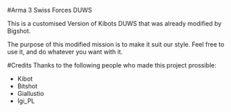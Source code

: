 #Arma 3 Swiss Forces DUWS

This is a customised Version of Kibots DUWS that was already modified by Bigshot.

The purpose of this modified mission is to make it suit our style. Feel free to use it, and do whatever you want with it.

#Credits
Thanks to the following people who made this project prossible:

* Kibot
* Bitshot
* Giallustio
* Igi_PL